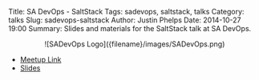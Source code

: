 Title: SA DevOps - SaltStack
Tags: sadevops, saltstack, talks
Category: talks
Slug: sadevops-saltstack
Author: Justin Phelps
Date: 2014-10-27 19:00
Summary: Slides and materials for the SaltStack talk at SA DevOps.

<center>![SADevOps Logo]({filename}/images/SADevOps.png)</center>

 * [Meetup Link](http://www.meetup.com/SanAntonioDevOps/events/204910202/)
 * [Slides]({filename}/slides/sadevops-saltstack.pdf)
